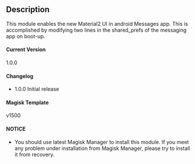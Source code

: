 ## Description
This module enables the new Material2 UI in android Messages app. This is accomplished by modifying two lines in the shared_prefs of the messaging app on boot-up.

#### Current Version
1.0.0

#### Changelog

* 1.0.0 Initial release

#### Magisk Template
v1500

#### NOTICE

* You should use latest Magisk Manager to install this module. If you meet any problem under installation from Magisk Manager, please try to install it from recovery.